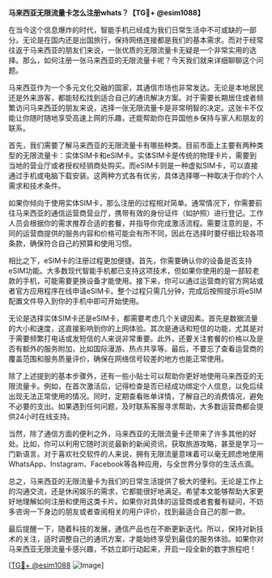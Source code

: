**马来西亚无限流量卡怎么注册whats？【TG💪+ @esim1088】**

在当今这个信息爆炸的时代，智能手机已经成为我们日常生活中不可或缺的一部分。无论是在国内还是出国旅行，保持网络连接都是我们的基本需求。而对于经常往返于马来西亚的朋友们来说，一张优质的无限流量卡无疑是一个非常实用的选择。那么，如何注册一张马来西亚的无限流量卡呢？今天我们就来详细聊聊这个问题。

马来西亚作为一个多元文化交融的国家，其通信市场也非常发达。无论是本地居民还是外来游客，都能轻松找到适合自己的通讯解决方案。对于需要长期居住或者频繁访问马来西亚的朋友来说，选择一张无限流量卡是非常明智的决定。这张卡不仅能让你随时随地享受高速上网的乐趣，还能帮助你在异国他乡保持与家人和朋友的联系。

首先，我们需要了解马来西亚的无限流量卡有哪些种类。目前市面上主要有两种类型的无限流量卡：实体SIM卡和eSIM卡。实体SIM卡是传统的物理卡片，需要到当地的营业厅或者授权经销商处购买。而eSIM卡则是一种虚拟SIM卡，可以直接通过手机或电脑下载安装。这两种方式各有优劣，具体选择哪一种取决于你的个人需求和技术条件。

如果你倾向于使用实体SIM卡，那么注册的过程相对简单。通常情况下，你需要前往马来西亚的通信运营商营业厅，携带有效的身份证件（如护照）进行登记。工作人员会根据你的需求推荐合适的套餐，并指导你完成激活流程。需要注意的是，不同的运营商提供的服务内容和价格可能会有所不同，因此在选择时要仔细比较各项条款，确保符合自己的预算和使用习惯。

相比之下，eSIM卡的注册过程更加便捷。首先，你需要确认你的设备是否支持eSIM功能。大多数现代智能手机都已支持这项技术，但如果你使用的是一部较老款的手机，可能需要更换设备才能使用。接下来，你可以通过运营商的官方网站或者官方应用程序在线申请eSIM卡。整个过程只需几分钟，完成后按照提示将eSIM配置文件导入到你的手机中即可开始使用。

无论是选择实体SIM卡还是eSIM卡，都需要考虑几个关键因素。首先是数据流量的大小和速度，这直接影响到你的上网体验。其次是通话和短信的功能，尤其是对于需要频繁打电话或发短信的人来说非常重要。此外，还要关注套餐的价格以及是否有额外的服务附加，比如国际漫游、热点共享等。最后，不要忘了查看运营商的覆盖范围和服务质量评价，确保在网络信号较差的地方也能正常使用。

除了上述提到的基本步骤外，还有一些小贴士可以帮助你更好地使用马来西亚的无限流量卡。例如，在首次激活后，记得检查是否已经成功绑定个人信息，以免后续出现无法正常使用的情况。同时，定期查看账单详情，了解自己的消费情况，避免不必要的支出。如果遇到任何问题，及时联系客服寻求帮助，大多数运营商都会提供24小时在线支持。

当然，除了通信方面的便利之外，马来西亚的无限流量卡还带来了许多其他的好处。比如，你可以利用它随时浏览最新的新闻资讯，获取旅游攻略，甚至是学习一门新语言。对于喜欢社交软件的人来说，拥有无限流量意味着可以毫无顾虑地使用WhatsApp、Instagram、Facebook等各种应用，与全世界分享你的生活点滴。

总之，马来西亚的无限流量卡为我们的日常生活提供了极大的便利。无论是工作上的沟通交流，还是休闲娱乐的需求，它都能很好地满足。希望本文能够帮助大家更好地理解如何注册和使用这类卡片。如果你对具体的运营商或者套餐有疑问，不妨多咨询一下身边的朋友或者查阅相关的用户评价，找到最适合自己的那一款。

最后提醒一下，随着科技的发展，通信产品也在不断更新迭代。所以，保持对新技术的关注，适时调整自己的通讯方案，才能始终享受到最佳的服务体验。如果你对马来西亚无限流量卡感兴趣，不妨立即行动起来，开启一段全新的数字旅程吧！

[[TG💪+ @esim1088](https://t.me/s/esim1088) ![Image](https://i.postimg.cc/4NQfJmqS/Snipaste-2025-05-13-00-14-12.png)]